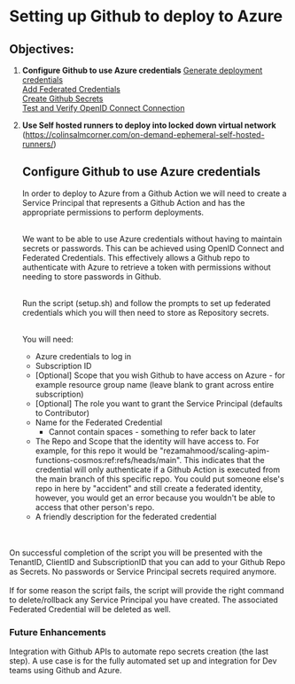 # Setting up Github to deploy to Azure

## Objectives:

1. **Configure Github to use Azure credentials**
    [Generate deployment credentials](https://docs.microsoft.com/en-us/azure/azure-resource-manager/bicep/deploy-github-actions?tabs=CLI#generate-deployment-credentials)<br>
    [Add Federated Credentials](https://docs.microsoft.com/en-us/azure/developer/github/connect-from-azure?tabs=azure-cli%2Clinux#add-federated-credentials)<br>
    [Create Github Secrets](https://docs.microsoft.com/en-us/azure/developer/github/connect-from-azure?tabs=azure-cli%2Clinux#create-github-secrets
    )<br>
    [Test and Verify OpenID Connect Connection](https://docs.microsoft.com/en-us/azure/developer/github/connect-from-azure?tabs=azure-cli%2Clinux#set-up-azure-login-with-openid-connect-authentication)<br>
2. **Use Self hosted runners to deploy into locked down virtual network**
   (https://colinsalmcorner.com/on-demand-ephemeral-self-hosted-runners/)


   ## Configure Github to use Azure credentials
   In order to deploy to Azure from a Github Action we will need to create a Service Principal that represents a Github Action and has the appropriate permissions to perform deployments.<br><br>

   We want to be able to use Azure credentials without having to maintain secrets or passwords.  This can be achieved using OpenID Connect and Federated Credentials.  This effectively allows a Github repo to authenticate with Azure to retrieve a token with permissions without needing to store passwords in Github.<br><br>

   Run the script (setup.sh) and follow the prompts to set up federated credentials which you will then need to store as Repository secrets.<br><br>

   You will need:
   - Azure credentials to log in
   - Subscription ID
   - [Optional] Scope that you wish Github to have access on Azure - for example resource group name (leave blank to grant across entire subscription)
   - [Optional] The role you want to grant the Service Principal (defaults to Contributor)
   - Name for the Federated Credential
     - Cannot contain spaces - something to refer back to later
   - The Repo and Scope that the identity will have access to.  For example, for this repo it would be "rezamahmood/scaling-apim-functions-cosmos:ref:refs/heads/main".  This indicates that the credential will only authenticate if a Github Action is executed from the main branch of this specific repo.  You could put someone else's repo in here by "accident" and still create a federated identity, however, you would get an error because you wouldn't be able to access that other person's repo.
   - A friendly description for the federated credential

<br><br>
On successful completion of the script you will be presented with the TenantID, ClientID and SubscriptionID that you can add to your Github Repo as Secrets. No passwords or Service Principal secrets required anymore.<br><br>
If for some reason the script fails, the script will provide the right command to delete/rollback any Service Principal you have created.  The associated Federated Credential will be deleted as well.

### Future Enhancements
Integration with Github APIs to automate repo secrets creation (the last step).  A use case is for the fully automated set up and integration for Dev teams using Github and Azure.

